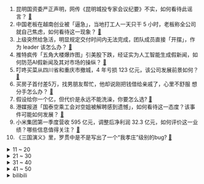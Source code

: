 1. 昆明国资委严正声明，网传《昆明城投专家会议纪要》不实，如何看待此谣言？ [:link:](https://www.zhihu.com/question/602731493)
2. 中国老板在越南创业被「逼急」，当地打工人一天只干 5 小时，老板称全公司就自己焦虑，如何看待这一现象？ [:link:](https://www.zhihu.com/question/602583308)
3. 上级突然给急活，明显规定交付时间内无法完成，团队成员直接「开摆」，作为 leader 该怎么办？ [:link:](https://www.zhihu.com/question/600582451)
4. 推特疯传「五角大楼爆炸图」引美股下跌，经证实为人工智能生成假新闻，如何防范AI假新闻及其对市场的操纵？ [:link:](https://www.zhihu.com/question/602743877)
5. 叮咚买菜从四川省和重庆市撤城，4 年亏损 123 亿元，该公司发展前景如何？ [:link:](https://www.zhihu.com/question/602556355)
6. 买房子首付差5万，找男朋友帮忙，他却说刚把钱借给亲戚了，心里不舒服 想分手怎么办？ [:link:](https://www.zhihu.com/question/597857302)
7. 假设给你一个亿，但代价是永远不能洗澡，你要怎么选? [:link:](https://www.zhihu.com/question/601957073)
8. 港媒报道「国泰空乘工会对空姐被解聘感到遗憾」，如何看待这一态度？该事件可能如何发展？ [:link:](https://www.zhihu.com/question/602815760)
9. 小米集团第一季度营收 595 亿元，调整后净利润 32.3 亿元，如何评价这一业绩？哪些信息值得关注？ [:link:](https://www.zhihu.com/question/602792295)
10. 《三国演义》里，罗贯中是不是写出了一个“我孝庄”级别的bug? [:link:](https://www.zhihu.com/question/602240030)
<details>
<summary>11 ~ 20</summary>

11. 年龄大了转嵌入式有机会吗？ [:link:](https://www.zhihu.com/question/602535639)
12. 山西临猗一男孩走失 20 天，警方称已确认死亡，2 名嫌犯被抓获，嫌犯为生母继父，哪些信息值得关注？ [:link:](https://www.zhihu.com/question/602707279)
13. 为什么有些质量很高的古诗词知名度却不高? [:link:](https://www.zhihu.com/question/602088869)
14. 30多岁了才明白读书的重要性，决定开始读书，想改变自己的命运和家庭的生活，还来得及吗？ [:link:](https://www.zhihu.com/question/602300738)
15. 关于带花的诗句有哪些？ [:link:](https://www.zhihu.com/question/602506661)
16. 人为什么会在乎别人的看法呢？ [:link:](https://www.zhihu.com/question/599911419)
17. Kespa 发布杭州亚运会《英雄联盟》项目韩国队正式名单，将召回 JDG 双外援，如何评价这份名单？ [:link:](https://www.zhihu.com/question/602794807)
18. 全新蔚来 ES6 将于 5 月 24 日正式发布，你对该车都有哪些期待？ [:link:](https://www.zhihu.com/question/601279677)
19. 「币圈」首个全球范围监管征求意见来了，涉及市场操纵、利益冲突等 18 项政策建议，将产生哪些影响？ [:link:](https://www.zhihu.com/question/602728211)
20. 如何评价《明日方舟》新玩法尖灭作战？ [:link:](https://www.zhihu.com/question/602444453)
</details>
<details>
<summary>21 ~ 30</summary>

21. 作为一个程序员，你有没有想过如果不做程序员了你还能做什么？ [:link:](https://www.zhihu.com/question/390635068)
22. 你们觉得什么是孤独呢？ [:link:](https://www.zhihu.com/question/601302195)
23. 西媒报道称「C罗已经无法忍受，想离开沙特重返欧洲，当前合同还剩两年」，你认为 C 罗未来会如何选择？ [:link:](https://www.zhihu.com/question/602702348)
24. 2023 年618 有什么性价比高的骨传导耳机值得推荐？ [:link:](https://www.zhihu.com/question/597471120)
25. 有没有买后让你「体验感爆棚」的数码好物推荐？ [:link:](https://www.zhihu.com/question/597055948)
26. 第一次去找男朋友他开车来接，第二次他叫我坐班车，我该生气吗？ [:link:](https://www.zhihu.com/question/597592040)
27. 为什么我们把小学科学放在和语文，数学一样地位，作为基础性学科？ [:link:](https://www.zhihu.com/question/601071518)
28. 2023年618，有哪些「内存大、性价比高」的手机可以入手？ [:link:](https://www.zhihu.com/question/602748458)
29. 俄国防部称已击退进入俄领土的乌武装团伙，具体情况如何？会对俄乌局势产生哪些影响？ [:link:](https://www.zhihu.com/question/602707617)
30. 想知道“天性凉薄”的人是什么样的？ [:link:](https://www.zhihu.com/question/428775134)
</details>
<details>
<summary>31 ~ 40</summary>

31. 厨房有哪些家电值得购买？ [:link:](https://www.zhihu.com/question/473540410)
32. 学习物理学带给你最大的收获是什么？ [:link:](https://www.zhihu.com/question/600336741)
33. 考研政治书需不需要买全? [:link:](https://www.zhihu.com/question/596386472)
34. 23 年 618 有哪些值得买的数码好物？ [:link:](https://www.zhihu.com/question/597409955)
35. 职场中的「好学生困境」指什么？会给职人带来哪些危害？如何走出这种困境？ [:link:](https://www.zhihu.com/question/602703141)
36. 哪些建筑看似简单，却极具设计难度？ [:link:](https://www.zhihu.com/question/601869467)
37. 装修中花得最值得的一笔钱是什么？ [:link:](https://www.zhihu.com/question/597604928)
38. 平时以大型 3A 游戏为主，2023 年 618 有哪些高性价比装机方案推荐？ [:link:](https://www.zhihu.com/question/597657226)
39. 奇骏也出混动版了，18.99 万~19.99 万超混电驱奇骏值得买吗？ [:link:](https://www.zhihu.com/question/602717369)
40. 该怎么教自己的孩子骑自行车？不知道是方法问题教不会，还是孩子学不会？ [:link:](https://www.zhihu.com/question/406912919)
</details>
<details>
<summary>41 ~ 50</summary>

41. 客厅和卧室铺地砖好还是铺地板好？如何根据风格选择地砖和地板？ [:link:](https://www.zhihu.com/question/594600342)
42. 苹果手机一直以来市场占比那么高的主要原因是什么？ [:link:](https://www.zhihu.com/question/601912633)
43. 体制内，能力和关系哪个重要？ [:link:](https://www.zhihu.com/question/600782623)
44. 《塞尔达传说:旷野之息》为什么一百年前林克会输给盖侬？ [:link:](https://www.zhihu.com/question/341978852)
45. 托马斯穆勒被低估了吗？ [:link:](https://www.zhihu.com/question/592055679)
46. 给孩子选择益生菌时，应该注意哪些事项？ [:link:](https://www.zhihu.com/question/540769389)
47. 如果你有200万，你会辞职躺平吗？ [:link:](https://www.zhihu.com/question/601684334)
48. 1.5T和2.0 T?谁才是黄金排量？ [:link:](https://www.zhihu.com/question/601802657)
49. 活到现在算活明白了吗？ [:link:](https://www.zhihu.com/question/602494391)
50. 不懂为啥现在的游戏公司都把精力放在提高画面建模上面，而不是提高游戏性? [:link:](https://www.zhihu.com/question/585892816)
</details><details>
<summary>bilibili</summary>

</details>